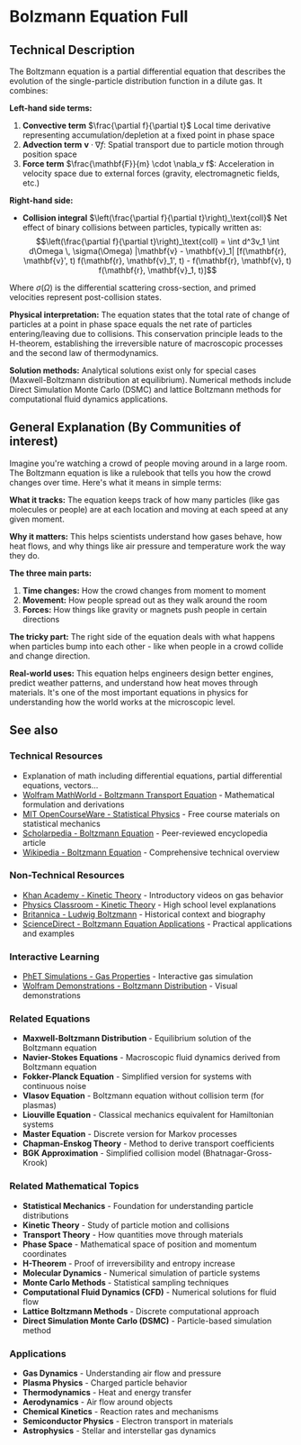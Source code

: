 # Bolzmann Equation Full

## Technical Description

<!-- Complete the sections on Technical Description (for an audience who know differential and integral calculus, algebra, trig, and general first year engineering knowledge 
Use Fleisch-Kincaid/math levelled reading to make sure reader is matched to appropriate content
-->

The Boltzmann equation is a partial differential equation that describes the evolution of the single-particle distribution function in a dilute gas. It combines:

**Left-hand side terms:**
1. **Convective term**
   $\frac{\partial f}{\partial t}$
   Local time derivative representing accumulation/depletion at a fixed point in phase space
3. **Advection term** $\mathbf{v} \cdot \nabla f$: Spatial transport due to particle motion through position space
4. **Force term** $\frac{\mathbf{F}}{m} \cdot \nabla_v f$: Acceleration in velocity space due to external forces (gravity, electromagnetic fields, etc.)

**Right-hand side:**
- **Collision integral** $\left(\frac{\partial f}{\partial t}\right)_\text{coll}$ Net effect of binary collisions between particles, typically written as:
  $$\left(\frac{\partial f}{\partial t}\right)_\text{coll} = \int d^3v_1 \int d\Omega \, \sigma(\Omega) |\mathbf{v} - \mathbf{v}_1| [f(\mathbf{r}, \mathbf{v}', t) f(\mathbf{r}, \mathbf{v}_1', t) - f(\mathbf{r}, \mathbf{v}, t) f(\mathbf{r}, \mathbf{v}_1, t)]$$

Where $\sigma(\Omega)$ is the differential scattering cross-section, and primed velocities represent post-collision states.

**Physical interpretation:** The equation states that the total rate of change of particles at a point in phase space equals the net rate of particles entering/leaving due to collisions. This conservation principle leads to the H-theorem, establishing the irreversible nature of macroscopic processes and the second law of thermodynamics.

**Solution methods:** Analytical solutions exist only for special cases (Maxwell-Boltzmann distribution at equilibrium). Numerical methods include Direct Simulation Monte Carlo (DSMC) and lattice Boltzmann methods for computational fluid dynamics applications.

## General Explanation (By Communities of interest)

<!-- Write a general description, including a comment with the prompt, explaining to a general audience with an 8th grade vocabulary -->

Imagine you're watching a crowd of people moving around in a large room. The Boltzmann equation is like a rulebook that tells you how the crowd changes over time. Here's what it means in simple terms:

**What it tracks:** The equation keeps track of how many particles (like gas molecules or people) are at each location and moving at each speed at any given moment.

**Why it matters:** This helps scientists understand how gases behave, how heat flows, and why things like air pressure and temperature work the way they do.

**The three main parts:**
1. **Time changes:** How the crowd changes from moment to moment
2. **Movement:** How people spread out as they walk around the room
3. **Forces:** How things like gravity or magnets push people in certain directions

**The tricky part:** The right side of the equation deals with what happens when particles bump into each other - like when people in a crowd collide and change direction.

**Real-world uses:** This equation helps engineers design better engines, predict weather patterns, and understand how heat moves through materials. It's one of the most important equations in physics for understanding how the world works at the microscopic level.

## See also

### Technical Resources
- Explanation of math including differential equations, partial differential equations, vectors...
- [Wolfram MathWorld - Boltzmann Transport Equation](https://mathworld.wolfram.com/BoltzmannTransportEquation.html) - Mathematical formulation and derivations
- [MIT OpenCourseWare - Statistical Physics](https://ocw.mit.edu/courses/physics/8-333-statistical-mechanics-i-statistical-mechanics-of-particles-fall-2013/) - Free course materials on statistical mechanics
- [Scholarpedia - Boltzmann Equation](http://www.scholarpedia.org/article/Boltzmann_equation) - Peer-reviewed encyclopedia article
- [Wikipedia - Boltzmann Equation](https://en.wikipedia.org/wiki/Boltzmann_equation) - Comprehensive technical overview

### Non-Technical Resources
- [Khan Academy - Kinetic Theory](https://www.khanacademy.org/science/physics/thermodynamics/temperature-kinetic-theory-gas-laws) - Introductory videos on gas behavior
- [Physics Classroom - Kinetic Theory](https://www.physicsclassroom.com/class/thermalP) - High school level explanations
- [Britannica - Ludwig Boltzmann](https://www.britannica.com/biography/Ludwig-Boltzmann) - Historical context and biography
- [ScienceDirect - Boltzmann Equation Applications](https://www.sciencedirect.com/topics/engineering/boltzmann-equation) - Practical applications and examples

### Interactive Learning
- [PhET Simulations - Gas Properties](https://phet.colorado.edu/en/simulation/gas-properties) - Interactive gas simulation
- [Wolfram Demonstrations - Boltzmann Distribution](https://demonstrations.wolfram.com/BoltzmannDistribution/) - Visual demonstrations

### Related Equations
- **Maxwell-Boltzmann Distribution** - Equilibrium solution of the Boltzmann equation
- **Navier-Stokes Equations** - Macroscopic fluid dynamics derived from Boltzmann equation
- **Fokker-Planck Equation** - Simplified version for systems with continuous noise
- **Vlasov Equation** - Boltzmann equation without collision term (for plasmas)
- **Liouville Equation** - Classical mechanics equivalent for Hamiltonian systems
- **Master Equation** - Discrete version for Markov processes
- **Chapman-Enskog Theory** - Method to derive transport coefficients
- **BGK Approximation** - Simplified collision model (Bhatnagar-Gross-Krook)

### Related Mathematical Topics
- **Statistical Mechanics** - Foundation for understanding particle distributions
- **Kinetic Theory** - Study of particle motion and collisions
- **Transport Theory** - How quantities move through materials
- **Phase Space** - Mathematical space of position and momentum coordinates
- **H-Theorem** - Proof of irreversibility and entropy increase
- **Molecular Dynamics** - Numerical simulation of particle systems
- **Monte Carlo Methods** - Statistical sampling techniques
- **Computational Fluid Dynamics (CFD)** - Numerical solutions for fluid flow
- **Lattice Boltzmann Methods** - Discrete computational approach
- **Direct Simulation Monte Carlo (DSMC)** - Particle-based simulation method

### Applications
- **Gas Dynamics** - Understanding air flow and pressure
- **Plasma Physics** - Charged particle behavior
- **Thermodynamics** - Heat and energy transfer
- **Aerodynamics** - Air flow around objects
- **Chemical Kinetics** - Reaction rates and mechanisms
- **Semiconductor Physics** - Electron transport in materials
- **Astrophysics** - Stellar and interstellar gas dynamics

